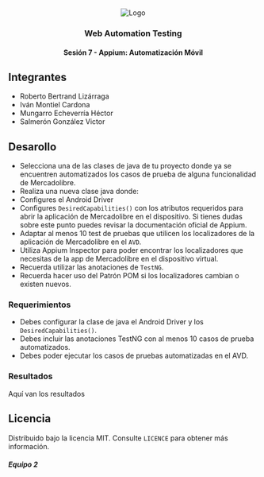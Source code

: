 <!-- PROJECT LOGO -->
<br />
<p align="center">
  <a>
    <img src="https://upload.wikimedia.org/wikipedia/commons/4/43/Cognizant_logo_2022.svg" alt="Logo">
  </a>

<h3 align="center">Web Automation Testing</h3>
<h4 align="center">Sesión 7 - Appium: Automatización Móvil</h4>

## Integrantes

* Roberto Bertrand Lizárraga
* Iván Montiel Cardona
* Mungarro Echeverría Héctor
* Salmerón González Victor

## Desarollo
* Selecciona una de las clases de java de tu proyecto donde ya se encuentren automatizados los casos de prueba de alguna funcionalidad de Mercadolibre.
* Realiza una nueva clase java donde:
* Configures el Android Driver
* Configures `DesiredCapabilities()` con los atributos requeridos para abrir la aplicación de Mercadolibre en el dispositivo. Si tienes dudas sobre este punto puedes revisar la documentación oficial de Appium.
* Adaptar al menos 10 test de pruebas que utilicen los localizadores de la aplicación de Mercadolibre en el `AVD`.
* Utiliza Appium Inspector para poder encontrar los localizadores que necesitas de la app de Mercadolibre en el dispositivo virtual.
* Recuerda utilizar las anotaciones de `TestNG`.
* Recuerda hacer uso del Patrón POM si los localizadores cambian o existen nuevos.

### Requerimientos
* Debes configurar la clase de java el Android Driver y los `DesiredCapabilities()`.
* Debes incluir las anotaciones TestNG con al menos 10 casos de prueba automatizados.
* Debes poder ejecutar los casos de pruebas automatizadas en el AVD.


### Resultados

Aquí van los resultados


## Licencia
Distribuido bajo la licencia MIT. Consulte `LICENCE` para obtener más información.

##### Equipo 2